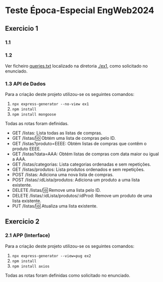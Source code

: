 # Teste Época-Especial EngWeb2024

## Exercicio 1

### 1.1


### 1.2

Ver ficheiro [queries.txt](./ex1/queries.txt) localizado na diretoria [./ex1](./ex1/), como solicitado no enunciado.

### 1.3 API de Dados

Para a criação deste projeto utilizou-se os seguintes comandos:
1. `npx express-generator --no-view ex1`
2. `npm install`
3. `npm install mongoose`

Todas as rotas foram definidas.
- GET /listas: Lista todas as listas de compras.
- GET /listas/:id: Obtém uma lista de compras pelo ID.
- GET /listas?produto=EEEE: Obtém listas de compras que contêm o produto EEEE.
- GET /listas?data=AAA: Obtém listas de compras com data maior ou igual a AAA.
- GET /listas/categorias: Lista categorias ordenadas e sem repetições.
- GET /listas/produtos: Lista produtos ordenados e sem repetições.
- POST /listas: Adiciona uma nova lista de compras.
- POST /listas/:idLista/produtos: Adiciona um produto a uma lista existente.
- DELETE /listas/:id: Remove uma lista pelo ID.
- DELETE /listas/:idLista/produtos/:idProd: Remove um produto de uma lista existente.
- PUT /listas/:id: Atualiza uma lista existente.

## Exercicio 2

### 2.1 APP (Interface)

Para a criação deste projeto utilizou-se os seguintes comandos:
1. `npx express-generator --view=pug ex2`
2. `npm install`
3. `npm install axios`

Todas as rotas foram definidas como solicitado no enunciado.


